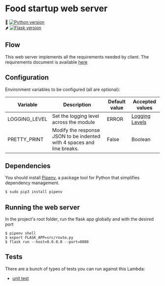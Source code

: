 # Food startup web server 

🐍 [![Python version](https://img.shields.io/badge/python-3.6-blue)](https://python.org)</br>
🌶 [![Flask version](https://img.shields.io/badge/flask-1.1.1-blue)](https://python.org)

## Flow 

This web server implements all the requirements needed by client. The requirements document is available [here](requirements.pdf)

## Configuration

Environment variables to be configured (all are optional):

| Variable | Description | Default value | Accepted values |
| -------- | ----------- | ------------- | --------------- |
| LOGGING_LEVEL | Set the logging level across the module | ERROR | [Logging Levels](https://docs.python.org/3/library/logging.html#levels) |
| PRETTY_PRINT | Modify the response JSON to be indented with 4 spaces and line breaks. | False | Boolean |

## Dependencies

You should install [Pipenv](https://docs.pipenv.org), a package tool for Python that simplifies dependency management.

```bash
$ sudo pip3 install pipenv
```

## Running the web server

In the project's root folder, run the flask app globally and with the desired port

```
$ pipenv shell
$ export FLASK_APP=src/route.py
$ flask run --host=0.0.0.0 --port=8080
```

## Tests

There are a bunch of types of tests you can run against this Lambda:

- [unit test](tests)




